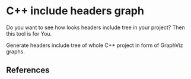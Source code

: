 # C++ include headers graph

Do you want to see how looks headers include tree in your project? Then this tool is for You.

Generate headers include tree of whole C++ project in form of GraphViz graphs.


## References
